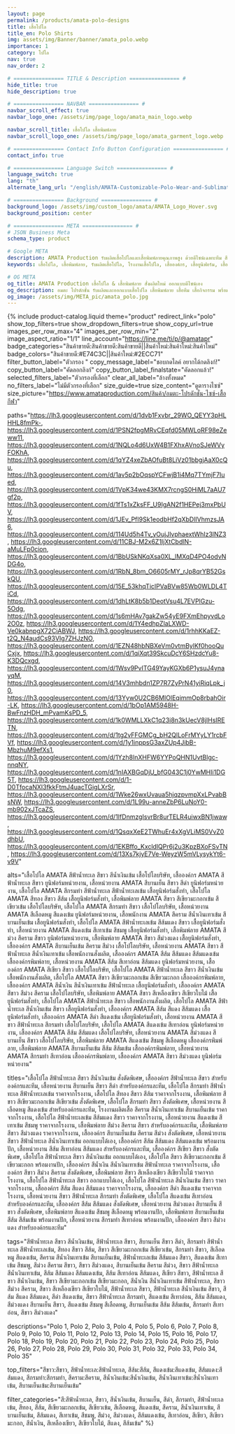 ```yaml
---
layout: page
permalink: /products/amata-polo-designs
title: เสื้อโปโล
title_en: Polo Shirts
img: assets/img/Banner/banner/amata_polo.webp
importance: 1
category: โปโล
nav: true
nav_order: 2

# ================ TITLE & Description ================ #
hide_title: true
hide_description: true

# ================ NAVBAR ================ #
navbar_scroll_effect: true
navbar_logo_one: /assets/img/page_logo/amata_main_logo.webp

navbar_scroll_title: เสื้อโปโล เสื้อพิมพ์ลาย
navbar_scroll_logo_one: /assets/img/page_logo/amata_garment_logo.webp

# ================ Contact Info Button Configuration ================ #
contact_info: true

# ================ Language Switch ================ #
language_switch: true
lang: "th"
alternate_lang_url: "/english/AMATA-Customizable-Polo-Wear-and-Sublimation-en/"

# ================ Background ================ #
background_logo: /assets/img/custom_logo/amata/AMATA_Logo_Hover.svg
background_position: center

# ================ META ================ #
# JSON Business Meta
schema_type: product

# Google META
description: AMATA Production รับผลิตเสื้อโปโลและเสื้อพิมพ์ลายคุณภาพสูง ด้วยดีไซน์เฉพาะทีม สีคมชัด เนื้อผ้าสบาย พร้อมงานสกรีนและงานปักครบวงจร ผลิตไว ส่งตรงเวลา ราคาจากโรงงาน
keywords: เสื้อโปโล, เสื้อพิมพ์ลาย, รับผลิตเสื้อโปโล, โรงงานเสื้อโปโล, เสื้อองค์กร, เสื้อยูนิฟอร์ม, เสื้อทีม, เสื้อกีฬาสี, เสื้อสกรีน, เสื้อปักโลโก้, โรงงานผลิตเสื้อ, รับออกแบบเสื้อ, ผลิตเสื้อราคาถูก, เสื้อโปโลคุณภาพ

# OG META
og_title: AMATA Production เสื้อโปโล & เสื้อพิมพ์ลาย สั่งผลิตใหม่ ออกแบบดีไซน์เอง
og_description: อมตะ โปรดักชั่น รับผลิตและออกแบบเสื้อโปโล เสื้อพิมพ์ลาย เสื้อทีม เสื้อกิจกรรม พร้อมงานปักโลโก้และงานสกรีนครบวงจร สีสันสดใส ดีไซน์ล้ำ ผลิตด่วน ส่งไว ครบจบในที่เดียว
og_image: /assets/img/META_pic/amata_polo.jpg
---
```

<!-- Load separate CSS file for better caching -->
<link rel="stylesheet" href="{{ '/assets/css/product-catalog.css' | relative_url }}">

{% include product-catalog.liquid 
  theme="product"
  redirect_link="polo"
  show_top_filters=true
  show_dropdown_filters=true
  show_copy_url=true
  images_per_row_max="4"
  images_per_row_min="2"
  image_aspect_ratio="1/1"
  line_account="https://line.me/ti/p/@amatapr"
  badge_categories="สินค้าขายดี:สินค้าขายดี:สินค้าขายดี||สินค้าใหม่:สินค้าใหม่:สินค้าใหม่"
  badge_colors="สินค้าขายดี:#E74C3C||สินค้าใหม่:#2ECC71"
  filter_button_label="ตัวกรอง "
  copy_message_label="ชอบกดไลค์ อยากได้กดลิงก์!"
  copy_button_label="คัดลอกลิงก์"
  copy_button_label_finalstate="คัดลอกแล้ว!"
  selected_filters_label="ตัวกรองที่เลือก"
  clear_all_label="ล้างทั้งหมด"
  no_filters_label="ไม่มีตัวกรองที่เลือก"
  size_guide=true
  size_content="ดูตารางไซซ์"
  size_picture="https://www.amataproduction.com/สินค้า/อมตะ-โปรดักชั่น-ไซซ์-เสื้อกีฬา"
  
  paths="https://lh3.googleusercontent.com/d/1dvb1Fxvbr_29WO_QEYY3pHLHHL8fmPk-, https://lh3.googleusercontent.com/d/1PSN2fpgMRvCEqfd05MWLoRF98eZeww11, https://lh3.googleusercontent.com/d/1NQLo4d6UxW4B1FXhxAVnoSJeWVyFOKhA, https://lh3.googleusercontent.com/d/1qYZ4xeZbAOfuBt8LiVz01bbgjAaX0cQu, https://lh3.googleusercontent.com/d/1av5p2bOqspYCFwjB1i4Mq7TYmjF7Iued, https://lh3.googleusercontent.com/d/1VpK34we43KMX7rcngS0HiML7aAU7gf2p, https://lh3.googleusercontent.com/d/1fTs1xZksFF_U9IgAN2f1HEPej3mxPbUV, https://lh3.googleusercontent.com/d/1JEv_PfI9Sk1eodbHf2qXbDlIVhmzsJA6, https://lh3.googleusercontent.com/d/114Ud5h4Tv_yOujJlvphaextWhIz3lNZ3, https://lh3.googleusercontent.com/d/11CBJ-M2x6Z1IjXtCbdlN-aMuLFp0cion, https://lh3.googleusercontent.com/d/1BbUSkNKqXsa0XL_lMXqD4PO4odvNDG4o, https://lh3.googleusercontent.com/d/1RbN_8bm_O6605rMY_rJp8qrYB52GskQU, https://lh3.googleusercontent.com/d/15E_53khqTiclPVaBVw85Wb0WLDL4TiCd, https://lh3.googleusercontent.com/d/1dhLtK8b5b1DeotVsu4L7EVPlGzu-5Odg, https://lh3.googleusercontent.com/d/1s6mHAv7gakZw54yE9FXmEhpyvdLo2O0z, https://lh3.googleusercontent.com/d/1Y4edhpZlaLXWD-Ve0kabnpgX72CiABWJ, https://lh3.googleusercontent.com/d/1rhhKKaEZ-t2Q_N4audCs93VIg7ZHJzNO, https://lh3.googleusercontent.com/d/1EZN48hbNBXeVm0vtmBylKf0hooQuCxjx, https://lh3.googleusercontent.com/d/1qiXqt39SkcuDcY6SHzdcYu8-K3DQcxgd, https://lh3.googleusercontent.com/d/1Wsv9PvITG49YayKGXb6P1ysuJ4ynayqM, https://lh3.googleusercontent.com/d/14V3mhbdn1ZP7R7ZyPrN41yiRiqLpk_j0, https://lh3.googleusercontent.com/d/13Yyw0U2CB6MIOlEqimmOp8rbahOir-LK, https://lh3.googleusercontent.com/d/1bOp1AM5948H-BwFnzHDH_mPvamKsPD_5, https://lh3.googleusercontent.com/d/1k0WMLLXkC1q23i8n3kUecV8jIHsIRETN, https://lh3.googleusercontent.com/d/1tg2vFFGMCg_bH2QlLoFrMYyLY1rcbFVf, https://lh3.googleusercontent.com/d/1y1inppsG3axZUp4JibB-MbzhuM9efXs1, https://lh3.googleusercontent.com/d/1Yzh8lnXHFW6YYPoQHN1UvtBlgc-nnqNY, https://lh3.googleusercontent.com/d/1nIAXBGqDjU_bfG043C1j0YwMHIi1DG5T, https://lh3.googleusercontent.com/d/1-D0TfocaNXI3fkkFtmJ4uacTGigLXrSr, https://lh3.googleusercontent.com/d/1Wke26wxUvaua5hjqzpvmpXxLPvabBsNW, https://lh3.googleusercontent.com/d/1L99u-anneZbP6LuNoY0-mb902xJTcaZS, https://lh3.googleusercontent.com/d/1IfDnmzgIsvrBr8urTELR4uiwxBN1jwaw, https://lh3.googleusercontent.com/d/1QsqxXeE2TWhuEr4xXgVLiMS0VvZ0dhbU, https://lh3.googleusercontent.com/d/1EKBffo_KxcldlQPr6j2u3KpzBXoFSvTN, https://lh3.googleusercontent.com/d/13Xs7kjyE7Ve-WeyzW5mVLysykYt6-v9V"

  alts="เสื้อโปโล AMATA สีฟ้าน้ำทะเล สีขาว สีน้ำเงินเข้ม เสื้อโปโลบริษัท, เสื้อองค์กร AMATA สีฟ้าน้ำทะเล สีขาว ยูนิฟอร์มหน่วยงาน, เสื้อหน่วยงาน AMATA สีบานเย็น สีขาว สีดำ ยูนิฟอร์มหน่วยงาน, เสื้อโปโล AMATA สีกรมท่า สีฟ้าน้ำทะเล สีฟ้าน้ำทะเลเข้ม เสื้อยูนิฟอร์มสั่งทำ, เสื้อโปโล AMATA สีทอง สีขาว สีส้ม เสื้อยูนิฟอร์มสั่งทำ, เสื้อพิมพ์ลาย AMATA สีขาว สีเขียวมะกอกเข้ม สีเขียวเข้ม เสื้อโปโลบริษัท, เสื้อโปโล AMATA สีกรมท่า สีขาว เสื้อโปโลบริษัท, เสื้อหน่วยงาน AMATA สีเลือดหมู สีแดงเข้ม ยูนิฟอร์มหน่วยงาน, เสื้อพนักงาน AMATA สีคราม สีน้ำเงินเทาเข้ม สีบานเย็นเข้ม เสื้อยูนิฟอร์มสั่งทำ, เสื้อโปโล AMATA สีฟ้าน้ำทะเลเข้ม สีส้มแดง สีขาว เสื้อยูนิฟอร์มสั่งทำ, เสื้อหน่วยงาน AMATA สีแดงเข้ม สีเทาเข้ม สีชมพู เสื้อยูนิฟอร์มสั่งทำ, เสื้อพิมพ์ลาย AMATA สีม่วง สีคราม สีขาว ยูนิฟอร์มหน่วยงาน, เสื้อพิมพ์ลาย AMATA สีขาว สีม่วงแดง เสื้อยูนิฟอร์มสั่งทำ, เสื้อองค์กร AMATA สีบานเย็นเข้ม สีคราม สีม่วง เสื้อโปโลบริษัท, เสื้อหน่วยงาน AMATA สีขาว สีฟ้าน้ำทะเล สีน้ำเงินเทาเข้ม เสื้อพนักงานสั่งผลิต, เสื้อองค์กร AMATA สีส้ม สีส้มแดง สีส้มแดงเข้ม เสื้อองค์กรพิมพ์ลาย, เสื้อหน่วยงาน AMATA สีส้ม สีเทาอ่อน สีส้มแดง ยูนิฟอร์มหน่วยงาน, เสื้อองค์กร AMATA สีเขียว สีขาว เสื้อโปโลบริษัท, เสื้อโปโล AMATA สีฟ้าน้ำทะเล สีขาว สีน้ำเงินเข้ม เสื้อพนักงานสั่งผลิต, เสื้อโปโล AMATA สีขาว สีเขียวมะกอกเข้ม สีเขียวมะกอก เสื้อองค์กรพิมพ์ลาย, เสื้อองค์กร AMATA สีน้ำเงิน สีน้ำเงินเทาเข้ม สีฟ้าน้ำทะเล เสื้อยูนิฟอร์มสั่งทำ, เสื้อองค์กร AMATA สีขาว สีม่วง สีคราม เสื้อโปโลบริษัท, เสื้อพิมพ์ลาย AMATA สีขาว สีเหลืองเขียว สีเขียวใบไม้ เสื้อยูนิฟอร์มสั่งทำ, เสื้อโปโล AMATA สีฟ้าน้ำทะเล สีขาว เสื้อพนักงานสั่งผลิต, เสื้อโปโล AMATA สีฟ้าน้ำทะเล สีน้ำเงินเข้ม สีขาว เสื้อยูนิฟอร์มสั่งทำ, เสื้อองค์กร AMATA สีส้ม สีแดง สีส้มแดง เสื้อยูนิฟอร์มสั่งทำ, เสื้อองค์กร AMATA สีดำ สีแดงเข้ม เสื้อยูนิฟอร์มสั่งทำ, เสื้อหน่วยงาน AMATA สีขาว สีฟ้าน้ำทะเล สีกรมท่า เสื้อโปโลบริษัท, เสื้อโปโล AMATA สีแดงเข้ม สีเทาอ่อน ยูนิฟอร์มหน่วยงาน, เสื้อองค์กร AMATA สีส้ม สีส้มแดง เสื้อโปโลบริษัท, เสื้อหน่วยงาน AMATA สีม่วงแดง สีบานเย็น สีขาว เสื้อโปโลบริษัท, เสื้อพิมพ์ลาย AMATA สีแดงเข้ม สีชมพู สีเลือดหมู เสื้อองค์กรพิมพ์ลาย, เสื้อพิมพ์ลาย AMATA สีบานเย็นเข้ม สีส้ม สีส้มเข้ม เสื้อองค์กรพิมพ์ลาย, เสื้อหน่วยงาน AMATA สีกรมท่า สีเทาอ่อน เสื้อองค์กรพิมพ์ลาย, เสื้อองค์กร AMATA สีขาว สีม่วงแดง ยูนิฟอร์มหน่วยงาน"

  titles="เสื้อโปโล สีฟ้าน้ำทะเล สีขาว สีน้ำเงินเข้ม สั่งตัดพิเศษ, เสื้อองค์กร สีฟ้าน้ำทะเล สีขาว สำหรับองค์กรและทีม, เสื้อหน่วยงาน สีบานเย็น สีขาว สีดำ สำหรับองค์กรและทีม, เสื้อโปโล สีกรมท่า สีฟ้าน้ำทะเล สีฟ้าน้ำทะเลเข้ม ราคาจากโรงงาน, เสื้อโปโล สีทอง สีขาว สีส้ม ราคาจากโรงงาน, เสื้อพิมพ์ลาย สีขาว สีเขียวมะกอกเข้ม สีเขียวเข้ม สั่งตัดพิเศษ, เสื้อโปโล สีกรมท่า สีขาว สั่งตัดพิเศษ, เสื้อหน่วยงาน สีเลือดหมู สีแดงเข้ม สำหรับองค์กรและทีม, โรงงานผลิตเสื้อ สีคราม สีน้ำเงินเทาเข้ม สีบานเย็นเข้ม ราคาจากโรงงาน, เสื้อโปโล สีฟ้าน้ำทะเลเข้ม สีส้มแดง สีขาว ราคาจากโรงงาน, เสื้อหน่วยงาน สีแดงเข้ม สีเทาเข้ม สีชมพู ราคาจากโรงงาน, เสื้อพิมพ์ลาย สีม่วง สีคราม สีขาว สำหรับองค์กรและทีม, เสื้อพิมพ์ลาย สีขาว สีม่วงแดง ราคาจากโรงงาน, เสื้อองค์กร สีบานเย็นเข้ม สีคราม สีม่วง สั่งตัดพิเศษ, เสื้อหน่วยงาน สีขาว สีฟ้าน้ำทะเล สีน้ำเงินเทาเข้ม ออกแบบได้เอง, เสื้อองค์กร สีส้ม สีส้มแดง สีส้มแดงเข้ม พร้อมงานปัก, เสื้อหน่วยงาน สีส้ม สีเทาอ่อน สีส้มแดง สำหรับองค์กรและทีม, เสื้อองค์กร สีเขียว สีขาว สั่งตัดพิเศษ, เสื้อโปโล สีฟ้าน้ำทะเล สีขาว สีน้ำเงินเข้ม ออกแบบได้เอง, เสื้อโปโล สีขาว สีเขียวมะกอกเข้ม สีเขียวมะกอก พร้อมงานปัก, เสื้อองค์กร สีน้ำเงิน สีน้ำเงินเทาเข้ม สีฟ้าน้ำทะเล ราคาจากโรงงาน, เสื้อองค์กร สีขาว สีม่วง สีคราม สั่งตัดพิเศษ, เสื้อพิมพ์ลาย สีขาว สีเหลืองเขียว สีเขียวใบไม้ ราคาจากโรงงาน, เสื้อโปโล สีฟ้าน้ำทะเล สีขาว ออกแบบได้เอง, เสื้อโปโล สีฟ้าน้ำทะเล สีน้ำเงินเข้ม สีขาว ราคาจากโรงงาน, เสื้อองค์กร สีส้ม สีแดง สีส้มแดง ราคาจากโรงงาน, เสื้อองค์กร สีดำ สีแดงเข้ม ราคาจากโรงงาน, เสื้อหน่วยงาน สีขาว สีฟ้าน้ำทะเล สีกรมท่า สั่งตัดพิเศษ, เสื้อโปโล สีแดงเข้ม สีเทาอ่อน สำหรับองค์กรและทีม, เสื้อองค์กร สีส้ม สีส้มแดง สั่งตัดพิเศษ, เสื้อหน่วยงาน สีม่วงแดง สีบานเย็น สีขาว สั่งตัดพิเศษ, เสื้อพิมพ์ลาย สีแดงเข้ม สีชมพู สีเลือดหมู พร้อมงานปัก, เสื้อพิมพ์ลาย สีบานเย็นเข้ม สีส้ม สีส้มเข้ม พร้อมงานปัก, เสื้อหน่วยงาน สีกรมท่า สีเทาอ่อน พร้อมงานปัก, เสื้อองค์กร สีขาว สีม่วงแดง สำหรับองค์กรและทีม"

  tags="สีฟ้าน้ำทะเล สีขาว สีน้ำเงินเข้ม, สีฟ้าน้ำทะเล สีขาว, สีบานเย็น สีขาว สีดำ, สีกรมท่า สีฟ้าน้ำทะเล สีฟ้าน้ำทะเลเข้ม, สีทอง สีขาว สีส้ม, สีขาว สีเขียวมะกอกเข้ม สีเขียวเข้ม, สีกรมท่า สีขาว, สีเลือดหมู สีแดงเข้ม, สีคราม สีน้ำเงินเทาเข้ม สีบานเย็นเข้ม, สีฟ้าน้ำทะเลเข้ม สีส้มแดง สีขาว, สีแดงเข้ม สีเทาเข้ม สีชมพู, สีม่วง สีคราม สีขาว, สีขาว สีม่วงแดง, สีบานเย็นเข้ม สีคราม สีม่วง, สีขาว สีฟ้าน้ำทะเล สีน้ำเงินเทาเข้ม, สีส้ม สีส้มแดง สีส้มแดงเข้ม, สีส้ม สีเทาอ่อน สีส้มแดง, สีเขียว สีขาว, สีฟ้าน้ำทะเล สีขาว สีน้ำเงินเข้ม, สีขาว สีเขียวมะกอกเข้ม สีเขียวมะกอก, สีน้ำเงิน สีน้ำเงินเทาเข้ม สีฟ้าน้ำทะเล, สีขาว สีม่วง สีคราม, สีขาว สีเหลืองเขียว สีเขียวใบไม้, สีฟ้าน้ำทะเล สีขาว, สีฟ้าน้ำทะเล สีน้ำเงินเข้ม สีขาว, สีส้ม สีแดง สีส้มแดง, สีดำ สีแดงเข้ม, สีขาว สีฟ้าน้ำทะเล สีกรมท่า, สีแดงเข้ม สีเทาอ่อน, สีส้ม สีส้มแดง, สีม่วงแดง สีบานเย็น สีขาว, สีแดงเข้ม สีชมพู สีเลือดหมู, สีบานเย็นเข้ม สีส้ม สีส้มเข้ม, สีกรมท่า สีเทาอ่อน, สีขาว สีม่วงแดง"

  descriptions="Polo 1, Polo 2, Polo 3, Polo 4, Polo 5, Polo 6, Polo 7, Polo 8, Polo 9, Polo 10, Polo 11, Polo 12, Polo 13, Polo 14, Polo 15, Polo 16, Polo 17, Polo 18, Polo 19, Polo 20, Polo 21, Polo 22, Polo 23, Polo 24, Polo 25, Polo 26, Polo 27, Polo 28, Polo 29, Polo 30, Polo 31, Polo 32, Polo 33, Polo 34, Polo 35"

  top_filters="สีขาว:สีขาว, สีฟ้าน้ำทะเล:สีฟ้าน้ำทะเล, สีส้ม:สีส้ม, สีแดงเข้ม:สีแดงเข้ม, สีส้มแดง:สีส้มแดง, สีกรมท่า:สีกรมท่า, สีคราม:สีคราม, สีน้ำเงินเข้ม:สีน้ำเงินเข้ม, สีน้ำเงินเทาเข้ม:สีน้ำเงินเทาเข้ม, สีบานเย็นเข้ม:สีบานเย็นเข้ม"

  filter_categories="สี:สีฟ้าน้ำทะเล, สีขาว, สีน้ำเงินเข้ม, สีบานเย็น, สีดำ, สีกรมท่า, สีฟ้าน้ำทะเลเข้ม, สีทอง, สีส้ม, สีเขียวมะกอกเข้ม, สีเขียวเข้ม, สีเลือดหมู, สีแดงเข้ม, สีคราม, สีน้ำเงินเทาเข้ม, สีบานเย็นเข้ม, สีส้มแดง, สีเทาเข้ม, สีชมพู, สีม่วง, สีม่วงแดง, สีส้มแดงเข้ม, สีเทาอ่อน, สีเขียว, สีเขียวมะกอก, สีน้ำเงิน, สีเหลืองเขียว, สีเขียวใบไม้, สีแดง, สีส้มเข้ม"
%}